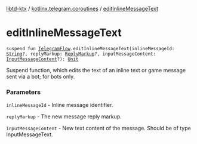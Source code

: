 [libtd-ktx](../index.md) / [kotlinx.telegram.coroutines](index.md) / [editInlineMessageText](./edit-inline-message-text.md)

# editInlineMessageText

`suspend fun `[`TelegramFlow`](../kotlinx.telegram.core/-telegram-flow/index.md)`.editInlineMessageText(inlineMessageId: `[`String`](https://kotlinlang.org/api/latest/jvm/stdlib/kotlin/-string/index.html)`?, replyMarkup: `[`ReplyMarkup`](https://tdlibx.github.io/td/docs/org/drinkless/td/libcore/telegram/TdApi/ReplyMarkup.html)`?, inputMessageContent: `[`InputMessageContent`](https://tdlibx.github.io/td/docs/org/drinkless/td/libcore/telegram/TdApi/InputMessageContent.html)`?): `[`Unit`](https://kotlinlang.org/api/latest/jvm/stdlib/kotlin/-unit/index.html)

Suspend function, which edits the text of an inline text or game message sent via a bot; for bots
only.

### Parameters

`inlineMessageId` - Inline message identifier.

`replyMarkup` - The new message reply markup.

`inputMessageContent` - New text content of the message. Should be of type InputMessageText.
